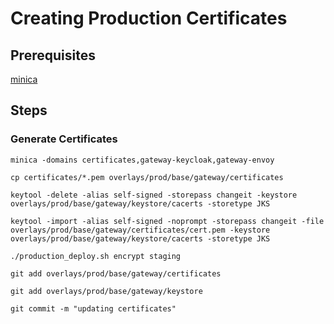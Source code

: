 # Creating Production Certificates

## Prerequisites

[minica](https://github.com/jsha/minica)

## Steps

### Generate Certificates

```shell
minica -domains certificates,gateway-keycloak,gateway-envoy

cp certificates/*.pem overlays/prod/base/gateway/certificates

keytool -delete -alias self-signed -storepass changeit -keystore overlays/prod/base/gateway/keystore/cacerts -storetype JKS

keytool -import -alias self-signed -noprompt -storepass changeit -file overlays/prod/base/gateway/certificates/cert.pem -keystore overlays/prod/base/gateway/keystore/cacerts -storetype JKS

./production_deploy.sh encrypt staging

git add overlays/prod/base/gateway/certificates

git add overlays/prod/base/gateway/keystore

git commit -m "updating certificates"
```

